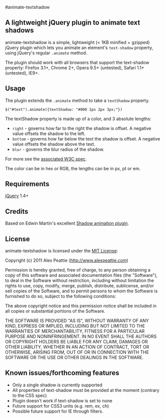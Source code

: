 #animate-textshadow
## A lightweight jQuery plugin to animate text shadows

animate-textshadow is a simple, lightweight (< 1KB minified + gzipped) jQuery plugin which lets you animate an element's `text-shadow` property, using jQuery's regular `.animate` method.

The plugin should work with all browsers that support the text-shadow property: Firefox 3.1+, Chrome 2+, Opera 9.5+ (untested), Safari 1.1+ (untested), IE9+. 

## Usage

The plugin extends the `.animate` method to take a `textShadow` property.

    $("#text").animate({textShadow: "#000 1px 2px 3px;"})
    
The textShadow property is made up of a color, and 3 absolute lengths:
* `right` - governs how far to the right the shadow is offset. A negative value offsets the shadow to the left.
* `bottom` - governs how far below the text the shadow is offset. A negative value offsets the shadow above the text.
* `blur` - governs the blur radius of the shadow.

For more see the [associated W3C spec](http://www.w3.org/TR/1998/REC-CSS2-19980512/text.html#text-shadow-props).

The color can be in hex or RGB, the lengths can be in px, pt or em.

## Requirements

[jQuery](http://jquery.com/) 1.4+

## Credits

Based on Edwin Martin's excellent [Shadow animation plugin](http://www.bitstorm.org/jquery/shadow-animation/).

## License

animate-textshadow is licensed under the [MIT License](http://creativecommons.org/licenses/MIT/):

  Copyright (c) 2011 Alex Peattie (http://www.alexpeattie.com)

  Permission is hereby granted, free of charge, to any person obtaining a copy
  of this software and associated documentation files (the "Software"), to deal
  in the Software without restriction, including without limitation the rights
  to use, copy, modify, merge, publish, distribute, sublicense, and/or sell
  copies of the Software, and to permit persons to whom the Software is
  furnished to do so, subject to the following conditions:

  The above copyright notice and this permission notice shall be included in
  all copies or substantial portions of the Software.

  THE SOFTWARE IS PROVIDED "AS IS", WITHOUT WARRANTY OF ANY KIND, EXPRESS OR
  IMPLIED, INCLUDING BUT NOT LIMITED TO THE WARRANTIES OF MERCHANTABILITY,
  FITNESS FOR A PARTICULAR PURPOSE AND NONINFRINGEMENT. IN NO EVENT SHALL THE
  AUTHORS OR COPYRIGHT HOLDERS BE LIABLE FOR ANY CLAIM, DAMAGES OR OTHER
  LIABILITY, WHETHER IN AN ACTION OF CONTRACT, TORT OR OTHERWISE, ARISING FROM,
  OUT OF OR IN CONNECTION WITH THE SOFTWARE OR THE USE OR OTHER DEALINGS IN
  THE SOFTWARE.

## Known issues/forthcoming features

* Only a single shadow is currently supported
* All properties of text-shadow must be provided at the moment (contrary to the CSS spec)
* Plugin doesn't work if text-shadow is set to none
* Future support for CSS3 units (e.g. rem, ex, ch)
* Possible future support for IE through filters.